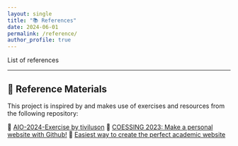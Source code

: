 ```yaml
---
layout: single
title: "📚 References"
date: 2024-06-01
permalink: /reference/
author_profile: true
---
```


List of references

---

## 📘 Reference Materials

This project is inspired by and makes use of exercises and resources from the following repository:

🔗 [AIO-2024-Exercise by tiviluson](https://github.com/tiviluson/AIO-2024-Exercise)
🔗 [COESSING 2023: Make a personal website with Github!](https://www.youtube.com/watch?v=mhN3Sp6mwz4&t=1536s)
🔗 [Easiest way to create the perfect academic website](https://www.youtube.com/watch?v=8lJhXJCUYCc)
